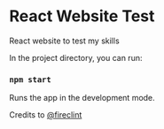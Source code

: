 # React Website Test
React website to test my skills

In the project directory, you can run:

### `npm start`
Runs the app in the development mode.

Credits to [@fireclint](https://github.com/fireclint)
